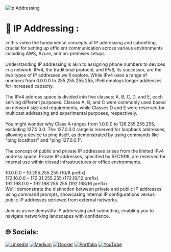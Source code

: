 


![Ip Addressing](https://github.com/saikiranpi/Aws-Mastery-Journey/assets/109568252/a19ff09d-80ee-4282-9aba-1dcb5b96365d)



# 💫 IP Addressing :

In this video the fundamental concepts of IP addressing and subnetting, crucial for setting up efficient communication across various environments including AWS, Azure, and on-premises setups.<br><br>Understanding IP addressing is akin to assigning phone numbers to devices in a network. IPv4, the traditional protocol, and IPv6, its successor, are the two types of IP addresses we'll explore. While IPv4 uses a range of numbers from 0.0.0.0 to 255.255.255.255, IPv6 employs longer addresses for increased capacity.<br><br>The IPv4 address space is divided into five classes: A, B, C, D, and E, each serving different purposes. Classes A, B, and C were commonly used based on network size and requirements, while Classes D and E were reserved for multicast addressing and experimental purposes, respectively.<br><br>You might wonder why Class A ranges from 1.0.0.0 to 126.255.255.255, excluding 127.0.0.0. The 127.0.0.0 range is reserved for loopback addresses, allowing a device to ping itself, as demonstrated by using commands like "ping localhost" and "ping 127.0.0.1".<br><br>The concept of public and private IP addresses arises from the limited IPv4 address space. Private IP addresses, specified by RFC1918, are reserved for internal use within closed infrastructures or office environments.<br><br>10.0.0.0 – 10.255.255.255 (10/8 prefix)<br>172.16.0.0 – 172.31.255.255 (172.16/12 prefix)<br>192.168.0.0 – 192.168.255.255 (192.168/16 prefix)<br>We'll demonstrate the distinction between private and public IP addresses using command prompts, showcasing internal IP configurations versus public IP addresses retrieved from external networks.<br><br>Join us as we demystify IP addressing and subnetting, enabling you to navigate networking landscapes with confidence. 


## 🌐 Socials:
[![LinkedIn](https://img.shields.io/badge/LinkedIn-%230077B5.svg?logo=linkedin&logoColor=white)](https://linkedin.com/in/https://www.linkedin.com/in/saikiran-p-a0243569/) 
[![Medium](https://img.shields.io/badge/Medium-12100E?logo=medium&logoColor=white)](https://medium.com/@https://medium.com/@pinapathrunisaikiran) 
[![Docker](https://img.shields.io/badge/docker-12100E?logo=docker&logoColor=blue)](https://hub.docker.com/u/kiran2361993) 
[![Portfolio](https://img.shields.io/badge/portfolio-green)](https://www.saikiranpi.in) 
[![YouTube](https://img.shields.io/badge/YouTube-%23FF0000.svg?logo=YouTube&logoColor=white)](https://youtube.com/@https://www.youtube.com/channel/UC0n5QpkSD-UcCOsBuFNEcJQ)
